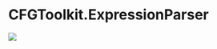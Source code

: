 # CFGToolkit.ExpressionParser

[<img src="https://img.shields.io/nuget/vpre/CFGToolkit.ExpressionParser.svg">]( https://www.nuget.org/packages/CFGToolkit.ExpressionParser)

